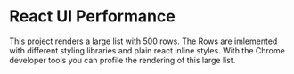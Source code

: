 # React UI Performance

This project renders a large list with 500 rows. The Rows are imlemented with different styling libraries and plain react inline styles. With the Chrome developer tools you can profile the rendering of this large list.